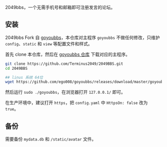
2049bbs，一个无需手机号和邮箱即可注册发言的论坛。

## 安装

2049bbs Fork 自 [goyoubbs](https://github.com/ego008/goyoubbs)，本仓库对主程序 `goyoubbs` 不做任何修改，只维护 `config`、`static` 和 `view` 等配置文件和样式。

首先 clone 本仓库，然后在 [goyoubbs 仓库](https://github.com/ego008/goyoubbs/releases) 下载对应的主程序。

```bash
git clone https://github.com/Terminus2049/2049BBS.git
cd 2049BBS

## linus 系统 64位
wget https://github.com/ego008/goyoubbs/releases/download/master/goyoubbs-linux-amd64.zip
```

然后运行 `sudo ./goyoubbs`，在浏览器打开 `127.0.0.1/` 即可。

在生产环境中，建议打开 `https`，把 `config.yaml` 中 `HttpsOn: false` 改为 `true`。

## 备份

需要备份 `mydata.db` 和 `/static/avatar` 文件。
